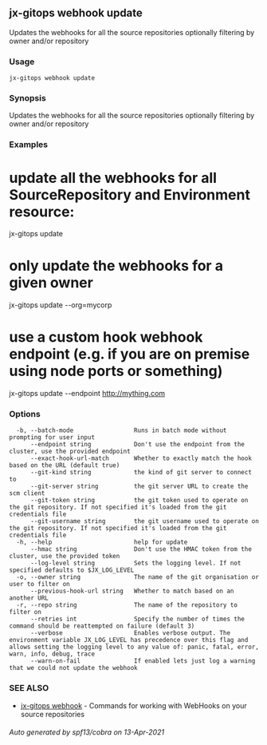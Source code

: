 ## jx-gitops webhook update

Updates the webhooks for all the source repositories optionally filtering by owner and/or repository

### Usage

```
jx-gitops webhook update
```

### Synopsis

Updates the webhooks for all the source repositories optionally filtering by owner and/or repository

### Examples

  # update all the webhooks for all SourceRepository and Environment resource:
  jx-gitops update
  
  # only update the webhooks for a given owner
  jx-gitops update --org=mycorp
  
  # use a custom hook webhook endpoint (e.g. if you are on premise using node ports or something)
  jx-gitops update --endpoint http://mything.com

### Options

```
  -b, --batch-mode                 Runs in batch mode without prompting for user input
      --endpoint string            Don't use the endpoint from the cluster, use the provided endpoint
      --exact-hook-url-match       Whether to exactly match the hook based on the URL (default true)
      --git-kind string            the kind of git server to connect to
      --git-server string          the git server URL to create the scm client
      --git-token string           the git token used to operate on the git repository. If not specified it's loaded from the git credentials file
      --git-username string        the git username used to operate on the git repository. If not specified it's loaded from the git credentials file
  -h, --help                       help for update
      --hmac string                Don't use the HMAC token from the cluster, use the provided token
      --log-level string           Sets the logging level. If not specified defaults to $JX_LOG_LEVEL
  -o, --owner string               The name of the git organisation or user to filter on
      --previous-hook-url string   Whether to match based on an another URL
  -r, --repo string                The name of the repository to filter on
      --retries int                Specify the number of times the command should be reattempted on failure (default 3)
      --verbose                    Enables verbose output. The environment variable JX_LOG_LEVEL has precedence over this flag and allows setting the logging level to any value of: panic, fatal, error, warn, info, debug, trace
      --warn-on-fail               If enabled lets just log a warning that we could not update the webhook
```

### SEE ALSO

* [jx-gitops webhook](jx-gitops_webhook.md)	 - Commands for working with WebHooks on your source repositories

###### Auto generated by spf13/cobra on 13-Apr-2021
